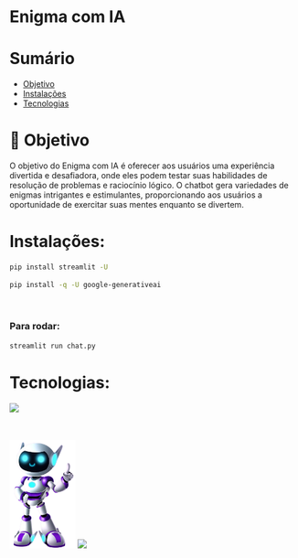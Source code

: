 # Enigma com IA

# Sumário <br id="topo">
- [Objetivo](#objetivo)
- [Instalações](#instalações)
- [Tecnologias](#tecnologias)



# 🎯 Objetivo <a name="objetivo"></a>
O objetivo do Enigma com IA é oferecer aos usuários uma experiência divertida e desafiadora, onde eles podem testar suas habilidades de resolução de problemas e raciocínio lógico. O chatbot gera variedades de enigmas intrigantes e estimulantes, proporcionando aos usuários a oportunidade de exercitar suas mentes enquanto se divertem.


# Instalações:
```sh
pip install streamlit -U
```
```sh
pip install -q -U google-generativeai
```
<br>

### Para rodar: 
```sh 
streamlit run chat.py
```

# Tecnologias:
[![](https://img.shields.io/badge/%20-Python-3b7099?style=for-the-badge&logo=python&logoColor=f8d558)](https://www.python.org/) 

<br>

<img src="https://github.com/Sarah781/Chatbot-Alura/blob/main/Robo.png" width=115> <a href="https://www.linkedin.com/in/sarah-santana-843394200/" target="_blank"><img src="https://img.shields.io/badge/-LinkedIn-%230077B5?style=for-the-badge&logo=linkedin&logoColor=white" target="_blank"></a>



